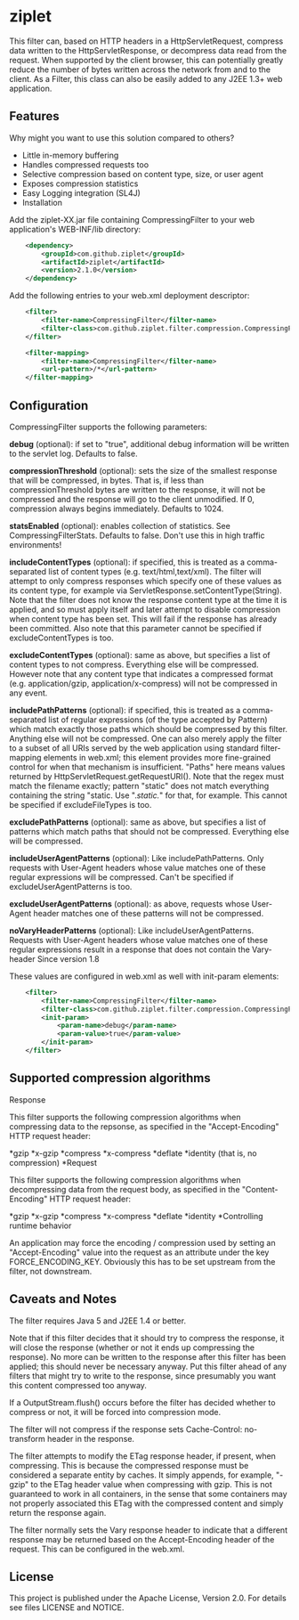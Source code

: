 ziplet
===============

This filter can, based on HTTP headers in a HttpServletRequest, compress data written to the HttpServletResponse, or decompress data read from the request. When supported by the client browser, this can potentially greatly reduce the number of bytes written across the network from and to the client. As a Filter, this class can also be easily added to any J2EE 1.3+ web application.

Features
--------

Why might you want to use this solution compared to others?

* Little in-memory buffering
* Handles compressed requests too
* Selective compression based on content type, size, or user agent
* Exposes compression statistics
* Easy Logging integration (SL4J)
* Installation

Add the ziplet-XX.jar file containing CompressingFilter to your web application's WEB-INF/lib directory:

```xml
    <dependency>
        <groupId>com.github.ziplet</groupId>
        <artifactId>ziplet</artifactId>
        <version>2.1.0</version>
    </dependency>
```

Add the following entries to your web.xml deployment descriptor:

```xml
    <filter>
        <filter-name>CompressingFilter</filter-name>
        <filter-class>com.github.ziplet.filter.compression.CompressingFilter</filter-class>
    </filter>
```

```xml
    <filter-mapping>
        <filter-name>CompressingFilter</filter-name>
        <url-pattern>/*</url-pattern>
    </filter-mapping>
```

Configuration
-------------

CompressingFilter supports the following parameters:

**debug** (optional): if set to "true", additional debug information will be written to the servlet log. Defaults to false.

**compressionThreshold** (optional): sets the size of the smallest response that will be compressed, in bytes. That is, if less than compressionThreshold bytes are written to the response, it will not be compressed and the response will go to the client unmodified. If 0, compression always begins immediately. Defaults to 1024.

**statsEnabled** (optional): enables collection of statistics. See CompressingFilterStats. Defaults to false. Don't use this in high traffic environments!

**includeContentTypes** (optional): if specified, this is treated as a comma-separated list of content types (e.g. text/html,text/xml). The filter will attempt to only compress responses which specify one of these values as its content type, for example via ServletResponse.setContentType(String). Note that the filter does not know the response content type at the time it is applied, and so must apply itself and later attempt to disable compression when content type has been set. This will fail if the response has already been committed. Also note that this parameter cannot be specified if excludeContentTypes is too.

**excludeContentTypes** (optional): same as above, but specifies a list of content types to not compress. Everything else will be compressed. However note that any content type that indicates a compressed format (e.g. application/gzip, application/x-compress) will not be compressed in any event.

**includePathPatterns** (optional): if specified, this is treated as a comma-separated list of regular expressions (of the type accepted by Pattern) which match exactly those paths which should be compressed by this filter. Anything else will not be compressed. One can also merely apply the filter to a subset of all URIs served by the web application using standard filter-mapping elements in web.xml; this element provides more fine-grained control for when that mechanism is insufficient. "Paths" here means values returned by HttpServletRequest.getRequestURI(). Note that the regex must match the filename exactly; pattern "static" does not match everything containing the string "static. Use ".*static.*" for that, for example. This cannot be specified if excludeFileTypes is too.

**excludePathPatterns** (optional): same as above, but specifies a list of patterns which match paths that should not be compressed. Everything else will be compressed.

**includeUserAgentPatterns** (optional): Like includePathPatterns. Only requests with User-Agent headers whose value matches one of these regular expressions will be compressed. Can't be specified if excludeUserAgentPatterns is too.

**excludeUserAgentPatterns** (optional): as above, requests whose User-Agent header matches one of these patterns will not be compressed.

**noVaryHeaderPatterns** (optional): Like includeUserAgentPatterns. Requests with User-Agent headers whose value matches one of these regular expressions result in a response that does not contain the Vary-header Since version 1.8

These values are configured in web.xml as well with init-param elements:
```xml
    <filter>
        <filter-name>CompressingFilter</filter-name>
        <filter-class>com.github.ziplet.filter.compression.CompressingFilter</filter-class>
        <init-param>
            <param-name>debug</param-name>
            <param-value>true</param-value>
        </init-param>
    </filter>
```
Supported compression algorithms
--------------------------------

Response

This filter supports the following compression algorithms when compressing data to the repsonse, as specified in the "Accept-Encoding" HTTP request header:

*gzip
*x-gzip
*compress
*x-compress
*deflate
*identity (that is, no compression)
*Request

This filter supports the following compression algorithms when decompressing data from the request body, as specified in the "Content-Encoding" HTTP request header:

*gzip
*x-gzip
*compress
*x-compress
*deflate
*identity
*Controlling runtime behavior

An application may force the encoding / compression used by setting an "Accept-Encoding" value into the request as an attribute under the key FORCE_ENCODING_KEY. Obviously this has to be set upstream from the filter, not downstream.

Caveats and Notes
-----------------

The filter requires Java 5 and J2EE 1.4 or better.

Note that if this filter decides that it should try to compress the response, it will close the response (whether or not it ends up compressing the response). No more can be written to the response after this filter has been applied; this should never be necessary anyway. Put this filter ahead of any filters that might try to write to the response, since presumably you want this content compressed too anyway.

If a OutputStream.flush() occurs before the filter has decided whether to compress or not, it will be forced into compression mode.

The filter will not compress if the response sets Cache-Control: no-transform header in the response.

The filter attempts to modify the ETag response header, if present, when compressing. This is because the compressed response must be considered a separate entity by caches. It simply appends, for example, "-gzip" to the ETag header value when compressing with gzip. This is not guaranteed to work in all containers, in the sense that some containers may not properly associated this ETag with the compressed content and simply return the response again.

The filter normally sets the Vary response header to indicate that a different response may be returned based on the Accept-Encoding header of the request. This can be configured in the web.xml.

License
-------

This project is published under the Apache License, Version 2.0. For details see files LICENSE and NOTICE.
